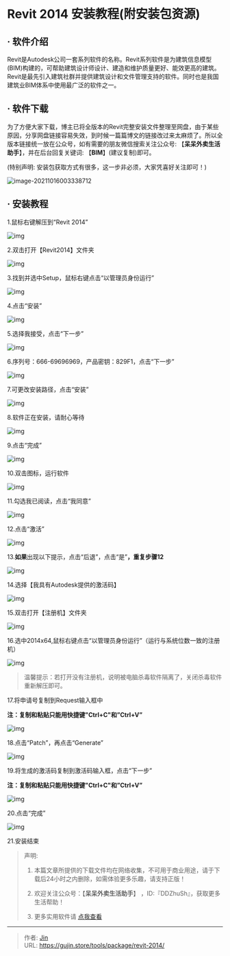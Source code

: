 # Revit 2014 安装教程(附安装包资源)


## · 软件介绍
Revit是Autodesk公司一套系列软件的名称。Revit系列软件是为建筑信息模型(BIM)构建的，可帮助建筑设计师设计、建造和维护质量更好、能效更高的建筑。Revit是最先引入建筑社群并提供建筑设计和文件管理支持的软件。同时也是我国建筑业BIM体系中使用最广泛的软件之一。

## · 软件下载
为了方便大家下载，博主已将全版本的Revit完整安装文件整理至网盘，由于某些原因，分享网盘链接容易失效，到时候一篇篇博文的链接改过来太麻烦了。所以全版本链接统一放在公众号，如有需要的朋友微信搜索关注公众号: 【**呆呆外卖生活助手**】，并在后台回复关键词: 【**BIM**】(建议复制)即可。

(特别声明: 安装包获取方式有很多，这一步非必须，大家凭喜好关注即可！)

![image-20211016003338712](https://img.gujin.store/img/image-20211016003338712.png)

## · 安装教程

1.鼠标右键解压到“Revit 2014”

![img](https://img.gujin.store/img/v2-d927f5cc13dc9fd80310fc05ea2396ea_720w.png)

2.双击打开【Revit2014】文件夹

![img](https://img.gujin.store/img/v2-6906bf4ba07d46f367bddc35fbb66122_720w.png)

3.找到并选中Setup，鼠标右键点击“以管理员身份运行”

![img](https://img.gujin.store/img/v2-ea0dc037ee8ae245f1a7398a519b28ac_720w.png)

4.点击“安装”

![img](https://img.gujin.store/img/v2-88ad10193693461ccdf86b24c76fa149_720w.png)

5.选择我接受，点击“下一步”

![img](https://img.gujin.store/img/v2-5a9d4a3b29db7839d0c5abe6f9ef0cd3_720w.png)

6.序列号：666-69696969，产品密钥：829F1，点击“下一步”

![img](https://img.gujin.store/img/v2-b15ea4be128286242934c7c515cf41fb_720w.png)

7.可更改安装路径，点击“安装”

![img](https://img.gujin.store/img/v2-9965635deb4c9b765a3edb2b29420b08_720w.png)

8.软件正在安装，请耐心等待

![img](https://img.gujin.store/img/v2-ba1bb84f8d99f879e8246ddd565f87b2_720w.png)

9.点击“完成”

![img](https://img.gujin.store/img/v2-330e351f01a02718ce5187ddd2c8d9e2_720w.png)

10.双击图标，运行软件

![img](https://img.gujin.store/img/v2-43c201981f384d91bab5a9794117b708_720w.png)

11.勾选我已阅读，点击“我同意”

![img](https://img.gujin.store/img/v2-7fadf578c23385d3b2f68c986e5d6b02_720w.png)

12.点击“激活”

![img](https://img.gujin.store/img/v2-983850b648890e983c2d15123016f5f6_720w.png)

13.**如果**出现以下提示，点击“后退”，点击“是”**，重复步骤12**

![img](https://img.gujin.store/img/v2-fdd3f5594a90dbcde4b272a3a614f263_720w.png)

14.选择【我具有Autodesk提供的激活码】

![img](https://img.gujin.store/img/v2-78e66f333a6c32095d55bc5313274e37_720w.png)

15.双击打开【注册机】文件夹

![img](https://img.gujin.store/img/v2-4c6ebbcf41bf7aadde9ce86a3b8345bc_720w.png)

16.选中2014x64,鼠标右键点击“以管理员身份运行”（运行与系统位数一致的注册机）

![img](https://img.gujin.store/img/v2-62c6ad46d8dc29d325f412ab2f7ef0e3_720w.png)

> 温馨提示：若打开没有注册机，说明被电脑杀毒软件隔离了，关闭杀毒软件重新解压即可。

17.将申请号复制到Request输入框中

**注：复制和粘贴只能用快捷键"Ctrl+C"和”Ctrl+V”**

![img](https://img.gujin.store/img/v2-337d39a9ce3de747fb0dbf19397a13f4_720w.png)

18.点击“Patch”，再点击“Generate”

![img](https://img.gujin.store/img/v2-580d502abf8d29a74c711b653e20cd4d_720w.png)

19.将生成的激活码复制到激活码输入框，点击“下一步”

**注：复制和粘贴只能用快捷键"Ctrl+C"和”Ctrl+V”**

![img](https://img.gujin.store/img/v2-3c0df44f8a8d145c62de9270ecd205ae_720w.png)

20.点击“完成”

![img](https://img.gujin.store/img/v2-e22677d68357ab6355ade326c3689a8f_720w.png)

21.安装结束




> 声明: 
>
> 1. 本篇文章所提供的下载文件均在网络收集，不可用于商业用途，请于下载后24小时之内删除，如需体验更多乐趣，请支持正版！
>
> 2. 欢迎关注公众号：【**呆呆外卖生活助手**】 ，ID:『DDZhuSh』，获取更多生活帮助！
>
> 3. 更多实用软件请  [点我查看](/tools)

---

> 作者: [Jin](https://img.gujin.store/img/favicon.ico)  
> URL: https://gujin.store/tools/package/revit-2014/  

